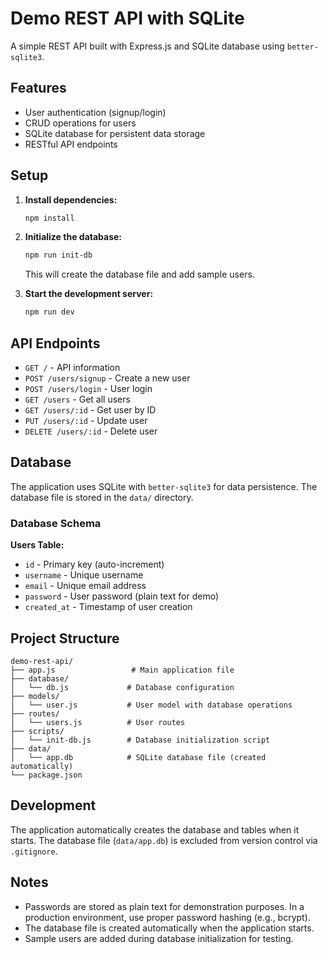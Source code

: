 # Demo REST API with SQLite

A simple REST API built with Express.js and SQLite database using `better-sqlite3`.

## Features

- User authentication (signup/login)
- CRUD operations for users
- SQLite database for persistent data storage
- RESTful API endpoints

## Setup

1. **Install dependencies:**
   ```bash
   npm install
   ```

2. **Initialize the database:**
   ```bash
   npm run init-db
   ```
   This will create the database file and add sample users.

3. **Start the development server:**
   ```bash
   npm run dev
   ```

## API Endpoints

- `GET /` - API information
- `POST /users/signup` - Create a new user
- `POST /users/login` - User login
- `GET /users` - Get all users
- `GET /users/:id` - Get user by ID
- `PUT /users/:id` - Update user
- `DELETE /users/:id` - Delete user

## Database

The application uses SQLite with `better-sqlite3` for data persistence. The database file is stored in the `data/` directory.

### Database Schema

**Users Table:**
- `id` - Primary key (auto-increment)
- `username` - Unique username
- `email` - Unique email address
- `password` - User password (plain text for demo)
- `created_at` - Timestamp of user creation

## Project Structure

```
demo-rest-api/
├── app.js                 # Main application file
├── database/
│   └── db.js             # Database configuration
├── models/
│   └── user.js           # User model with database operations
├── routes/
│   └── users.js          # User routes
├── scripts/
│   └── init-db.js        # Database initialization script
├── data/
│   └── app.db            # SQLite database file (created automatically)
└── package.json
```

## Development

The application automatically creates the database and tables when it starts. The database file (`data/app.db`) is excluded from version control via `.gitignore`.

## Notes

- Passwords are stored as plain text for demonstration purposes. In a production environment, use proper password hashing (e.g., bcrypt).
- The database file is created automatically when the application starts.
- Sample users are added during database initialization for testing.
